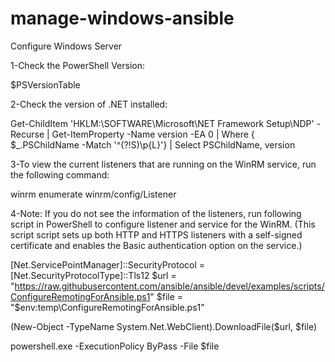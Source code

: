 # manage-windows-ansible

Configure Windows Server

1-Check the PowerShell Version:

$PSVersionTable


2-Check the version of .NET installed:

Get-ChildItem 'HKLM:\SOFTWARE\Microsoft\NET Framework Setup\NDP' -Recurse | Get-ItemProperty -Name version -EA 0 | Where { $_.PSChildName -Match '^(?!S)\p{L}'} | Select PSChildName, version


3-To view the current listeners that are running on the WinRM service, run the following command:

winrm enumerate winrm/config/Listener


4-Note: If you do not see the information of the listeners, run following script in PowerShell to configure listener and service for the WinRM. (This script script sets up both HTTP and HTTPS listeners with a self-signed certificate and enables the Basic authentication option on the service.)


[Net.ServicePointManager]::SecurityProtocol = [Net.SecurityProtocolType]::Tls12
$url = "https://raw.githubusercontent.com/ansible/ansible/devel/examples/scripts/ConfigureRemotingForAnsible.ps1"
$file = "$env:temp\ConfigureRemotingForAnsible.ps1"

(New-Object -TypeName System.Net.WebClient).DownloadFile($url, $file)

powershell.exe -ExecutionPolicy ByPass -File $file